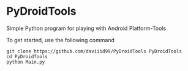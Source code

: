 # PyDroidTools
Simple Python program for playing with Android Platform-Tools

To get started, use the following command
```
git clone https://github.com/daviiid99/PyDroidTools PyDroidTools
cd PyDroidTools
python Main.py
```
